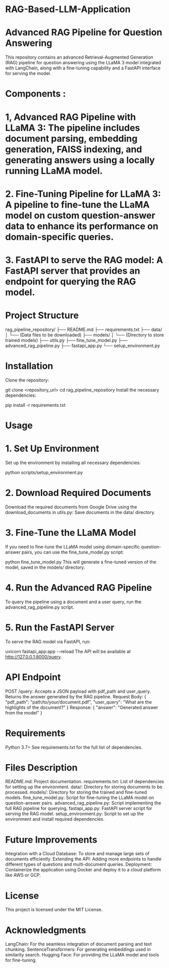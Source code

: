 # RAG-Based-LLM-Application

# Advanced RAG Pipeline for Question Answering
This repository contains an advanced Retrieval-Augmented Generation (RAG) pipeline for question answering using the LLaMA 3 model integrated with LangChain, along with a fine-tuning capability and a FastAPI interface for serving the model.

# Components :
# 1, Advanced RAG Pipeline with LLaMA 3: The pipeline includes document parsing, embedding generation, FAISS indexing, and generating answers using a locally running LLaMA model.
# 2. Fine-Tuning Pipeline for LLaMA 3: A pipeline to fine-tune the LLaMA model on custom question-answer data to enhance its performance on domain-specific queries.
# 3. FastAPI to serve the RAG model: A FastAPI server that provides an endpoint for querying the RAG model.

# Project Structure
rag_pipeline_repository/
├── README.md
├── requirements.txt
├── data/
│   └── (Data files to be downloaded)
├── models/
│   └── (Directory to store trained models)
├── utils.py
├── fine_tune_model.py
├── advanced_rag_pipeline.py
├── fastapi_app.py
└── setup_environment.py

# Installation
Clone the repository:

git clone <repository_url>
cd rag_pipeline_repository
Install the necessary dependencies:

pip install -r requirements.txt

# Usage
# 1. Set Up Environment
Set up the environment by installing all necessary dependencies:

python scripts/setup_environment.py
# 2. Download Required Documents
Download the required documents from Google Drive using the download_documents in utils.py: Save documents in the data/ directory.

# 3. Fine-Tune the LLaMA Model
If you need to fine-tune the LLaMA model using domain-specific question-answer pairs, you can use the fine_tune_model.py script:

python fine_tune_model.py
This will generate a fine-tuned version of the model, saved in the models/ directory.

# 4. Run the Advanced RAG Pipeline
To query the pipeline using a document and a user query, run the advanced_rag_pipeline.py script.

# 5. Run the FastAPI Server
To serve the RAG model via FastAPI, run:

uvicorn fastapi_app:app --reload
The API will be available at http://127.0.0.1:8000/query.

# API Endpoint
POST /query: Accepts a JSON payload with pdf_path and user_query. Returns the answer generated by the RAG pipeline.
Request Body:
{
  "pdf_path": "path/to/your/document.pdf",
  "user_query": "What are the highlights of the document?"
}
Response:
{
  "answer": "Generated answer from the model"
}
# Requirements
Python 3.7+
See requirements.txt for the full list of dependencies.

# Files Description
README.md: Project documentation.
requirements.txt: List of dependencies for setting up the environment.
data/: Directory for storing documents to be processed.
models/: Directory for storing the trained and fine-tuned models.
fine_tune_model.py: Script for fine-tuning the LLaMA model on question-answer pairs.
advanced_rag_pipeline.py: Script implementing the full RAG pipeline for querying.
fastapi_app.py: FastAPI server script for serving the RAG model.
setup_environment.py: Script to set up the environment and install required dependencies.

# Future Improvements
Integration with a Cloud Database: To store and manage large sets of documents efficiently.
Extending the API: Adding more endpoints to handle different types of questions and multi-document queries.
Deployment: Containerize the application using Docker and deploy it to a cloud platform like AWS or GCP.

# License
This project is licensed under the MIT License.

# Acknowledgments
LangChain: For the seamless integration of document parsing and text chunking.
SentenceTransformers: For generating embeddings used in similarity search.
Hugging Face: For providing the LLaMA model and tools for fine-tuning.
